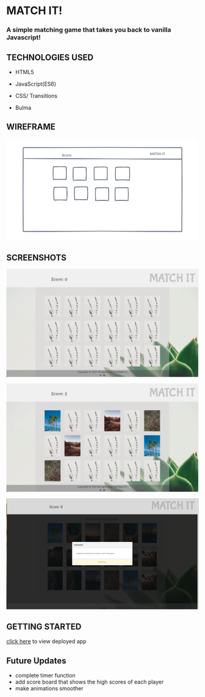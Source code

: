 # MATCH IT!

### A simple matching game that takes you back to vanilla Javascript!  

## TECHNOLOGIES USED

- HTML5

- JavaScript(ES6)

- CSS/ Transitions

- Bulma 

## WIREFRAME
![Wireframe](images/match-it-wireframe.png)

## SCREENSHOTS
![Before card is flipped](images/first.png)

![After cards are flipped](images/second.png)

![Start new game](images/newgame.png)

## GETTING STARTED
[click here](https://match-it-game.netlify.app) to view deployed app

## Future Updates
- complete timer function
- add score board that shows the high scores of each player 
- make animations smoother





